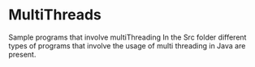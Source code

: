 # MultiThreads
Sample programs that involve multiThreading
In the Src folder different types of programs that involve the usage of multi threading in Java are present.
